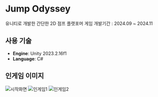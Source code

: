 # Jump Odyssey
유니티로 개발한 간단한 2D 점프 플랫포머 게임
개발기간 : 2024.09 ~ 2024.11

## 사용 기술
- **Engine**: Unity 2023.2.16f1
- **Language**: C#

## 인게임 이미지
![시작화면](https://github.com/user-attachments/assets/e27b33a5-d4c2-4cb7-a875-16476e933cfd)
![인게임1](https://github.com/user-attachments/assets/ea9299e7-1a47-4ae2-a523-7501e5eab1e6)
![인게임2](https://github.comuser-attachments/assets/4494f83b-751c-4655-8c0b-aa80fc2576a0)
